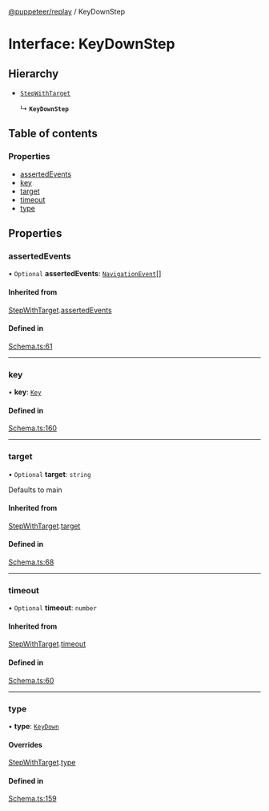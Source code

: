 [@puppeteer/replay](../README.md) / KeyDownStep

# Interface: KeyDownStep

## Hierarchy

- [`StepWithTarget`](Schema.StepWithTarget.md)

  ↳ **`KeyDownStep`**

## Table of contents

### Properties

- [assertedEvents](KeyDownStep.md#assertedevents)
- [key](KeyDownStep.md#key)
- [target](KeyDownStep.md#target)
- [timeout](KeyDownStep.md#timeout)
- [type](KeyDownStep.md#type)

## Properties

### assertedEvents

• `Optional` **assertedEvents**: [`NavigationEvent`](Schema.NavigationEvent.md)[]

#### Inherited from

[StepWithTarget](Schema.StepWithTarget.md).[assertedEvents](Schema.StepWithTarget.md#assertedevents)

#### Defined in

[Schema.ts:61](https://github.com/puppeteer/replay/blob/main/src/Schema.ts#L61)

---

### key

• **key**: [`Key`](../modules/Schema.md#key)

#### Defined in

[Schema.ts:160](https://github.com/puppeteer/replay/blob/main/src/Schema.ts#L160)

---

### target

• `Optional` **target**: `string`

Defaults to main

#### Inherited from

[StepWithTarget](Schema.StepWithTarget.md).[target](Schema.StepWithTarget.md#target)

#### Defined in

[Schema.ts:68](https://github.com/puppeteer/replay/blob/main/src/Schema.ts#L68)

---

### timeout

• `Optional` **timeout**: `number`

#### Inherited from

[StepWithTarget](Schema.StepWithTarget.md).[timeout](Schema.StepWithTarget.md#timeout)

#### Defined in

[Schema.ts:60](https://github.com/puppeteer/replay/blob/main/src/Schema.ts#L60)

---

### type

• **type**: [`KeyDown`](../enums/Schema.StepType.md#keydown)

#### Overrides

[StepWithTarget](Schema.StepWithTarget.md).[type](Schema.StepWithTarget.md#type)

#### Defined in

[Schema.ts:159](https://github.com/puppeteer/replay/blob/main/src/Schema.ts#L159)
